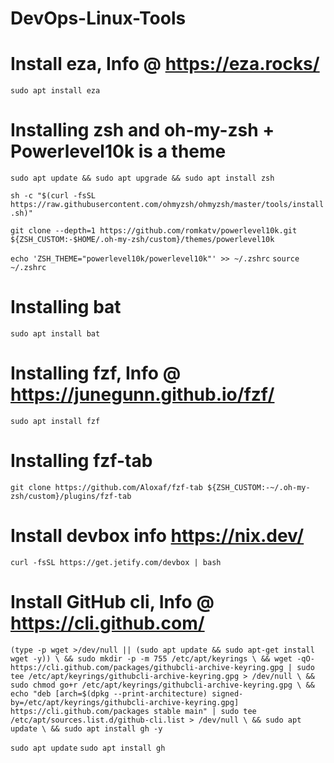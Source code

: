 # DevOps-Linux-Tools

# Install eza, Info @ https://eza.rocks/

`sudo apt install eza`

# Installing zsh  and oh-my-zsh + Powerlevel10k is a theme

`sudo apt update && sudo apt upgrade && sudo apt install zsh`

`sh -c "$(curl -fsSL https://raw.githubusercontent.com/ohmyzsh/ohmyzsh/master/tools/install.sh)"`

`git clone --depth=1 https://github.com/romkatv/powerlevel10k.git ${ZSH_CUSTOM:-$HOME/.oh-my-zsh/custom}/themes/powerlevel10k`

`echo 'ZSH_THEME="powerlevel10k/powerlevel10k"' >> ~/.zshrc`
`source ~/.zshrc`

# Installing bat

`sudo apt install bat`

# Installing fzf, Info @ https://junegunn.github.io/fzf/

`sudo apt install fzf`

# Installing fzf-tab 

`git clone https://github.com/Aloxaf/fzf-tab ${ZSH_CUSTOM:-~/.oh-my-zsh/custom}/plugins/fzf-tab`

# Install devbox info https://nix.dev/ 

`curl -fsSL https://get.jetify.com/devbox | bash`

# Install GitHub cli, Info @ https://cli.github.com/

`(type -p wget >/dev/null || (sudo apt update && sudo apt-get install wget -y)) \
&& sudo mkdir -p -m 755 /etc/apt/keyrings \
&& wget -qO- https://cli.github.com/packages/githubcli-archive-keyring.gpg | sudo tee /etc/apt/keyrings/githubcli-archive-keyring.gpg > /dev/null \
&& sudo chmod go+r /etc/apt/keyrings/githubcli-archive-keyring.gpg \
&& echo "deb [arch=$(dpkg --print-architecture) signed-by=/etc/apt/keyrings/githubcli-archive-keyring.gpg] https://cli.github.com/packages stable main" | sudo tee /etc/apt/sources.list.d/github-cli.list > /dev/null \
&& sudo apt update \
&& sudo apt install gh -y`

`sudo apt update`
`sudo apt install gh`








